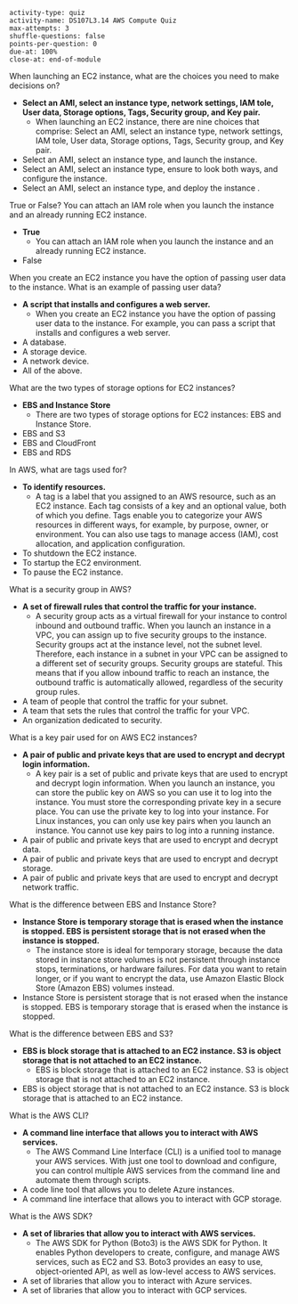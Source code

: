```c-lms
activity-type: quiz
activity-name: DS107L3.14 AWS Compute Quiz
max-attempts: 3
shuffle-questions: false
points-per-question: 0
due-at: 100%
close-at: end-of-module
```

When launching an EC2 instance, what are the choices you need to make decisions on?
- **Select an AMI, select an instance type, network settings, IAM tole, User data, Storage options, Tags, Security group, and Key pair.**
    * When launching an EC2 instance, there are nine choices that comprise: Select an AMI, select an instance type, network settings, IAM tole, User data, Storage options, Tags, Security group, and Key pair.
- Select an AMI, select an instance type, and launch the instance.
- Select an AMI, select an instance type, ensure to look both ways, and configure the instance.
- Select an AMI, select an instance type, and deploy the instance .

True or False? You can attach an IAM role when you launch the instance and an already running EC2 instance.
- **True**
    * You can attach an IAM role when you launch the instance and an already running EC2 instance.
- False

When you create an EC2 instance you have the option of passing user data to the instance. What is an example of passing user data?
- **A script that installs and configures a web server.**
    * When you create an EC2 instance you have the option of passing user data to the instance. For example, you can pass a script that installs and configures a web server.
- A database.
- A storage device.
- A network device.
- All of the above.

What are the two types of storage options for EC2 instances?
- **EBS and Instance Store**
    * There are two types of storage options for EC2 instances: EBS and Instance Store.
- EBS and S3
- EBS and CloudFront
- EBS and RDS

In AWS, what are tags used for?
- **To identify resources.**
    * A tag is a label that you assigned to an AWS resource, such as an EC2 instance. Each tag consists of a key and an optional value, both of which you define. Tags enable you to categorize your AWS resources in different ways, for example, by purpose, owner, or environment. You can also use tags to manage access (IAM), cost allocation, and application configuration.
- To shutdown the EC2 instance.
- To startup the EC2 environment.
- To pause the EC2 instance.

What is a security group in AWS?
- **A set of firewall rules that control the traffic for your instance.**
    * A security group acts as a virtual firewall for your instance to control inbound and outbound traffic. When you launch an instance in a VPC, you can assign up to five security groups to the instance. Security groups act at the instance level, not the subnet level. Therefore, each instance in a subnet in your VPC can be assigned to a different set of security groups. Security groups are stateful. This means that if you allow inbound traffic to reach an instance, the outbound traffic is automatically allowed, regardless of the security group rules.
- A team of people that control the traffic for your subnet.
- A team that sets the rules that control the traffic for your VPC.
- An organization dedicated to security.

What is a key pair used for on AWS EC2 instances?
- **A pair of public and private keys that are used to encrypt and decrypt login information.**
    * A key pair is a set of public and private keys that are used to encrypt and decrypt login information. When you launch an instance, you can store the public key on AWS so you can use it to log into the instance. You must store the corresponding private key in a secure place. You can use the private key to log into your instance. For Linux instances, you can only use key pairs when you launch an instance. You cannot use key pairs to log into a running instance.
- A pair of public and private keys that are used to encrypt and decrypt data.
- A pair of public and private keys that are used to encrypt and decrypt storage.
- A pair of public and private keys that are used to encrypt and decrypt network traffic.

What is the difference between EBS and Instance Store?
- **Instance Store is temporary storage that is erased when the instance is stopped. EBS is persistent storage that is not erased when the instance is stopped.**
    * The instance store is ideal for temporary storage, because the data stored in instance store volumes is not persistent through instance stops, terminations, or hardware failures. For data you want to retain longer, or if you want to encrypt the data, use Amazon Elastic Block Store (Amazon EBS) volumes instead.
- Instance Store is persistent storage that is not erased when the instance is stopped. EBS is temporary storage that is erased when the instance is stopped.

What is the difference between EBS and S3?
- **EBS is block storage that is attached to an EC2 instance. S3 is object storage that is not attached to an EC2 instance.**
    * EBS is block storage that is attached to an EC2 instance. S3 is object storage that is not attached to an EC2 instance.
- EBS is object storage that is not attached to an EC2 instance. S3 is block storage that is attached to an EC2 instance.

What is the AWS CLI?
- **A command line interface that allows you to interact with AWS services.**
    * The AWS Command Line Interface (CLI) is a unified tool to manage your AWS services. With just one tool to download and configure, you can control multiple AWS services from the command line and automate them through scripts.
- A code line tool that allows you to delete Azure instances.
- A command line interface that allows you to interact with GCP storage.

What is the AWS SDK?
- **A set of libraries that allow you to interact with AWS services.**
    * The AWS SDK for Python (Boto3) is the AWS SDK for Python. It enables Python developers to create, configure, and manage AWS services, such as EC2 and S3. Boto3 provides an easy to use, object-oriented API, as well as low-level access to AWS services.
- A set of libraries that allow you to interact with Azure services.
- A set of libraries that allow you to interact with GCP services.





